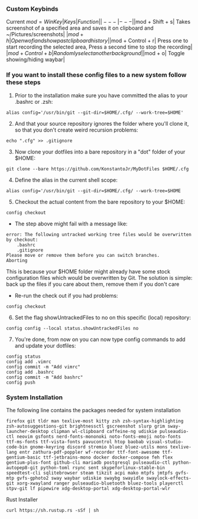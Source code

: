 ### Custom Keybinds
Current $mod = WinKey
| Keys | Function |
|---|---|
|$mod + Shift + s| Takes screenshot of a specified area and saves it on clipboard and ~/Pictures/screenshots|
|$mod + h| Open wofi and show past clipboard history|
|$mod + Control + r| Press one to start recording the selected area, Press a second time to stop the recording|
|$mod + Control + b | Randomly select another background|
|$mod + o| Toggle showing/hiding waybar|
### If you want to install these config files to a new system follow these steps

1. Prior to the installation make sure you have committed the alias to your .bashrc or .zsh:
```
alias config='/usr/bin/git --git-dir=$HOME/.cfg/ --work-tree=$HOME'
```
2. And that your source repository ignores the folder where you'll clone it, so that you don't create weird recursion problems:
```
echo ".cfg" >> .gitignore
```
3. Now clone your dotfiles into a bare repository in a "dot" folder of your $HOME:
```
git clone --bare https://github.com/KonstantoJr/MyDotFiles $HOME/.cfg
```
4. Define the alias in the current shell scope:
```
alias config='/usr/bin/git --git-dir=$HOME/.cfg/ --work-tree=$HOME
```
5. Checkout the actual content from the bare repository to your $HOME:
```
config checkout
```
- The step above might fail with a message like:
```
error: The following untracked working tree files would be overwritten by checkout:
    .bashrc
    .gitignore
Please move or remove them before you can switch branches.
Aborting
```
This is because your $HOME folder might already have some stock configuration files which would be overwritten by Git. 
The solution is simple: back up the files if you care about them, remove them if you don't care

- Re-run the check out if you had problems:
```
config checkout
```
6. Set the flag showUntrackedFiles to no on this specific (local) repository:
```
config config --local status.showUntrackedFiles no
```
7. You're done, from now on you can now type config commands to add and update your dotfiles:
```
config status
config add .vimrc
config commit -m "Add vimrc"
config add .bashrc
config commit -m "Add bashrc"
config push
```

### System Installation
The following line contains the packages needed for system installation
```
firefox git tldr man texlive-most kitty zsh zsh-syntax-highlighting zsh-autosuggestions-git brightnessctl gscreenshot slurp grim sway-launcher-desktop clipman wl-clipboard caffeine-ng udiskie pulseaudio-ctl neovim gsfonts nerd-fonts-mononoki noto-fonts-emoji noto-fonts ttf-ms-fonts ttf-vista-fonts pavucontrol htop baobab visual-studio-code-bin gnome-keyring discord stremio bluez bluez-utils mons texlive-lang entr zathura-pdf-poppler wf-recorder ttf-font-awesome ttf-gentium-basic ttf-jetbrains-mono docker docker-compose feh flex gentium-plus-font github-cli mariadb postgresql pulseaudio-ctl python-autopep8-git python-toml rsync sent skypeforlinux-stable-bin speedtest-cli sqlitebrowser steam tikzit acpi mako mtpfs jmtpfs gvfs-mtp gvfs-gphoto2 sway waybar udiskie swaybg swayidle swaylock-effects-git xorg-xwayland ranger pulseaudio-bluetooth bluez-tools playerctl stpv-git lf pipewire xdg-desktop-portal xdg-desktop-portal-wlr
```
Rust Installer
```
curl https://sh.rustup.rs -sSf | sh
```
